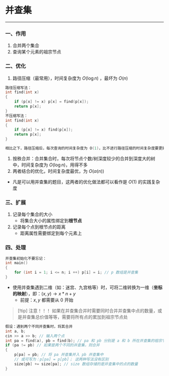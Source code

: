 # 并查集

---

### 一、作用

1. 合并两个集合
2. 查询某个元素的祖宗节点

### 二、优化

1. 路径压缩（最常用），时间复杂度为 $O(\log n)$ ，最坏为 $O(n)$ 
```C++
路径压缩写法：
int find(int x)
{
	if (p[x] != x) p[x] = find(p[x]);
	return p[x];
}
不压缩写法：
int find(int x)
{
	if (p[x] != x) find(p[x]);
	return p[x];
}

相比之下，路径压缩后，每次查询的时间复杂度为 O(1)，比不进行路径压缩的时间复杂度要更好
```
1. 按秩合并：合并集合时，每次将节点个数/树深度较少的合并到深度大的树中，时间复杂度为 $O(\log n)$，用得不多
2. 两者结合的优化，时间复杂度最优，为 $O(\alpha (n))$ 

- 凡是可以用并查集的题目，这两者的优化做法都可以看作是 $O(1)$ 的实践复杂度 

### 三、扩展

1. 记录每个集合的大小
	- 将集合大小的属性绑定到**根节点**
2. 记录每个点到根节点的距离
	- 距离属性需要绑定到每个元素上

### 四、处理

```C++
并查集初始化不要忘记：
int main()
{
	for (int i = 1; i <= n; i ++) p[i] = i; // p 数组是并查集
}
```
- 使用并查集遇到二维（如：迷宫、九宫格等）时，可将二维转换为一维（**坐标的映射**），即：$(x, y)\rightarrow x*n+y$ 
	- 前提：$x,y$ 都需要从 0 开始

>[!tip] 注意！！！
>如果在并查集合并时需要同时合并并查集中点的数量，或是并查集总价值等等，需要将所有点的累加到祖宗节点处

```C++
假设：遇到两个不同并查集时，将其合并
int a, b;
cin >> a >> b; // 输入两个点
int pa = find(a), pb = find(b); // pa 和 pb 分别是 a 和 b 所在并查集的祖宗节点
if (pa != pb) // 如果是两个不同的并查集，则合并
{
	p[pa] = pb; // 将 pa 并查集并入 pb 并查集中 
	// 或可写为：p[pa] = p[pb]； 这两种写法没有区别
	size[pb] += size[pa]; // size 数组存储的是并查集中的点的数量
}
```


